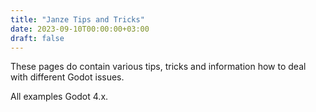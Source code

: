 ```yaml
---
title: "Janze Tips and Tricks"
date: 2023-09-10T00:00:00+03:00
draft: false
---
```


These pages do contain various tips, tricks and information how to deal
with different Godot issues.

All examples Godot 4.x.
